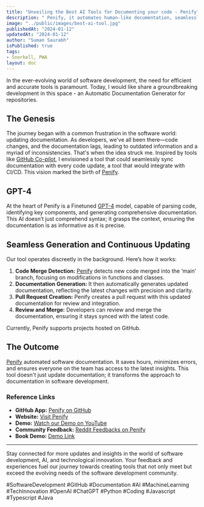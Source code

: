 ```yaml
---
title: "Unveiling the Best AI Tools for Documenting your code - Penify"
description: " Penify, it automates human-like documentation, seamlessly syncing with code changes for accuracy and coherence. Ideal for developers and tech enthusiasts, this post delves into the transformative impact of AI in coding."
image: "../public/images/best-ai-tool.jpg"
publishedAt: "2024-01-12"
updatedAt: "2024-01-12"
author: "Suman Saurabh"
isPublished: true
tags:
- Snorkell, PWA
layout: doc
---
```


In the ever-evolving world of software development, the need for efficient and accurate tools is paramount. Today, I would like share a groundbreaking development in this space - an Automatic Documentation Generator for repositories.

## The Genesis

The journey began with a common frustration in the software world: updating documentation. As developers, we've all been there—code changes, and the documentation lags, leading to outdated information and a myriad of inconsistencies. That's when the idea struck me. Inspired by tools like [GitHub Co-pilot](https://github.com/features/copilot), I envisioned a tool that could seamlessly sync documentation with every code update, a tool that would integrate with CI/CD. This vision marked the birth of [Penify](https://www.penify.dev/).


## GPT-4

At the heart of Penify is a Finetuned [GPT-4](https://openai.com/research/gpt-4) model, capable of parsing code, identifying key components, and generating comprehensive documentation. This AI doesn’t just comprehend syntax; it grasps the context, ensuring the documentation is as informative as it is precise.

## Seamless Generation and Continuous Updating

Our tool operates discreetly in the background. Here’s how it works:

1. **Code Merge Detection:** [Penify](https://www.penify.dev/) detects new code merged into the ‘main’ branch, focusing on modifications in functions and classes.
2. **Documentation Generation:** It then automatically generates updated documentation, reflecting the latest changes with precision and clarity.
3. **Pull Request Creation:** Penify creates a pull request with this updated documentation for review and integration.
4. **Review and Merge:** Developers can review and merge the documentation, ensuring it stays synced with the latest code.

Currently, Penify supports projects hosted on GitHub.

## The Outcome

[Penify](https://www.penify.dev/) automated software documentation. It saves hours, minimizes errors, and ensures everyone on the team has access to the
latest insights. This tool doesn't just update documentation; it transforms the approach to documentation in software development.

### Reference Links

- **GitHub App:** [Penify on GitHub](https://github.com/apps/penify-dev)
- **Website:** [Visit Penify](https://www.penify.dev/)
- **Demo:** [Watch our Demo on YouTube](https://youtu.be/rXMW1xAA-RU)
- **Community Feedback:** [Reddit Feedbacks on Penify](https://www.reddit.com/r/Python/comments/180akfb/comment/ka4tukz/?utm_source=share&utm_medium=web2x&context=3)
- **Book Demo:** [Demo Link](https://cal.com/suman-saurabh/snorkell-demo)
---

Stay connected for more updates and insights in the world of software development, AI, and technological innovation. Your feedback and experiences fuel our journey towards creating tools that not only meet but exceed the evolving needs of the software development community.

#SoftwareDevelopment #GitHub #Documentation #AI #MachineLearning #TechInnovation #OpenAI #ChatGPT #Python #Coding #Javascript #Typescript #Java
